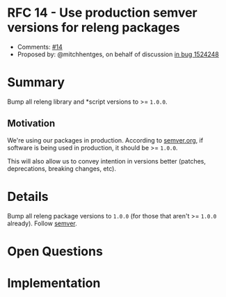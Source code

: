 # RFC 14 - Use production semver versions for releng packages
* Comments: [#14](https://api.github.com/repos/mozilla-releng/releng-rfcs/issues/14)
* Proposed by: @mitchhentges, on behalf of discussion [in bug 1524248](https://bugzilla.mozilla.org/show_bug.cgi?id=1524248) 

# Summary

Bump all releng library and *script versions to >= `1.0.0`.

## Motivation

We're using our packages in production. According to [semver.org](https://semver.org/#how-do-i-know-when-to-release-100),
if software is being used in production, it should be >= `1.0.0`.

This will also allow us to convey intention in versions better (patches, deprecations, breaking changes, etc).

# Details

Bump all releng package versions to `1.0.0` (for those that aren't >= `1.0.0` already).
Follow [semver](https://semver.org/).

# Open Questions

# Implementation
